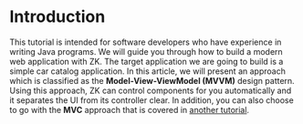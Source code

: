 # Introduction

This tutorial is intended for software developers who have experience in
writing Java programs. We will guide you through how to build a modern
web application with ZK. The target application we are going to build is
a simple car catalog application. In this article, we will present an
approach which is classified as the **Model-View-ViewModel (MVVM)**
design pattern. Using this approach, ZK can control components for you
automatically and it separates the UI from its controller clear. In
addition, you can also choose to go with the **MVC** approach that is
covered in [another tutorial](http://books.zkoss.org/wiki/ZK_Getting_Started/Get_ZK_Up_and_Running_with_MVC).

